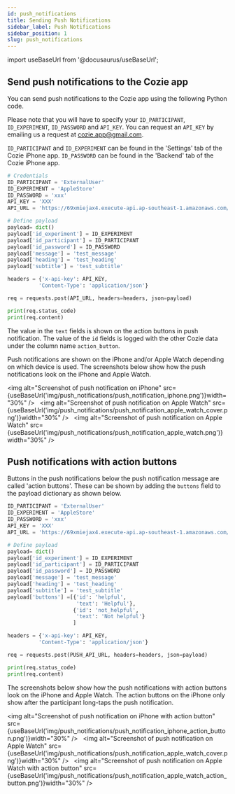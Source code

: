 ```yaml
---
id: push_notifications
title: Sending Push Notifications
sidebar_label: Push Notifications
sidebar_position: 1
slug: push_notifications
---
```


import useBaseUrl from '@docusaurus/useBaseUrl';

## Send push notifications to the Cozie app

You can send push notifications to the Cozie app using the following Python code. 

Please note that you will have to specify your `ID_PARTICIPANT`, `ID_EXPERIMENT`, `ID_PASSWORD` and `API_KEY`.
You can request an `API_KEY` by emailing us a request at cozie.app@gmail.com.

`ID_PARTICIPANT` and `ID_EXPERIMENT` can be found in the 'Settings' tab of the Cozie iPhone app.
`ID_PASSWORD` can be found in the 'Backend' tab of the Cozie iPhone app.

```python
# Credentials
ID_PARTICIPANT = 'ExternalUser'
ID_EXPERIMENT = 'AppleStore'
ID_PASSWORD = 'xxx'
API_KEY = 'XXX'
API_URL = 'https://69xmiejax4.execute-api.ap-southeast-1.amazonaws.com/prod/notification/'

# Define payload
payload= dict()
payload['id_experiment'] = ID_EXPERIMENT
payload['id_participant'] = ID_PARTICIPANT
payload['id_password'] = ID_PASSWORD
payload['message'] = 'test_message'
payload['heading'] = 'test_heading'
payload['subtitle'] = 'test_subtitle'

headers = {'x-api-key': API_KEY,
          'Content-Type': 'application/json'}

req = requests.post(API_URL, headers=headers, json=payload)

print(req.status_code)
print(req.content)
```


The value in the `text` fields is shown on the action buttons in push notification.
The value of the `id` fields is logged with the other Cozie data under the column name `action_button`. 

Push notifications are shown on the iPhone and/or Apple Watch depending on which device is used. The screenshots below show how the push notifications look on the iPhone and Apple Watch.
   
<img alt="Screenshot of push notification on iPhone" src={useBaseUrl('img/push_notifications/push_notification_iphone.png')}width="30%" /> &nbsp;
<img alt="Screenshot of push notification on Apple Watch" src={useBaseUrl('img/push_notifications/push_notification_apple_watch_cover.png')}width="30%" /> &nbsp;
<img alt="Screenshot of push notification on Apple Watch" src={useBaseUrl('img/push_notifications/push_notification_apple_watch.png')}width="30%" /> &nbsp;


## Push notifications with action buttons
Buttons in the push notifications below the push notification message are called 'action buttons'. These can be shown by adding the `buttons` field to the payload dictionary as shown below.


```python
ID_PARTICIPANT = 'ExternalUser'
ID_EXPERIMENT = 'AppleStore'
ID_PASSWORD = 'xxx'
API_KEY = 'XXX'
API_URL = 'https://69xmiejax4.execute-api.ap-southeast-1.amazonaws.com/prod/notification/'

# Define payload
payload= dict()
payload['id_experiment'] = ID_EXPERIMENT
payload['id_participant'] = ID_PARTICIPANT
payload['id_password'] = ID_PASSWORD
payload['message'] = 'test_message'
payload['heading'] = 'test_heading'
payload['subtitle'] = 'test_subtitle'
payload['buttons'] =[{'id': 'helpful',
                      'text': 'Helpful'},
                     {'id': 'not_helpful',
                      'text': 'Not helpful'}
                     ]

headers = {'x-api-key': API_KEY,
          'Content-Type': 'application/json'}

req = requests.post(PUSH_API_URL, headers=headers, json=payload)

print(req.status_code)
print(req.content)
```
The screenshots below show how the push notifications with action buttons look on the iPhone and Apple Watch. The action buttons on the iPhone only show after the participant long-taps the push notification.

<img alt="Screenshot of push notification on iPhone with action button" src={useBaseUrl('img/push_notifications/push_notification_iphone_action_button.png')}width="30%" /> &nbsp;
<img alt="Screenshot of push notification on Apple Watch" src={useBaseUrl('img/push_notifications/push_notification_apple_watch_cover.png')}width="30%" /> &nbsp;
<img alt="Screenshot of push notification on Apple Watch with action button" src={useBaseUrl('img/push_notifications/push_notification_apple_watch_action_button.png')}width="30%" /> &nbsp;

